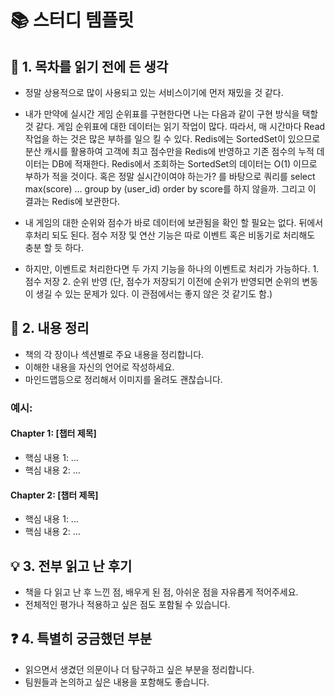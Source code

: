 # 📚 스터디 템플릿

## 📖 1. 목차를 읽기 전에 든 생각
- 정말 상용적으로 많이 사용되고 있는 서비스이기에 먼저 재밌을 것 같다.
- 내가 만약에 실시간 게임 순위표를 구현한다면 나는 다음과 같이 구현 방식을 택할 것 같다. 
게임 순위표에 대한 데이터는 읽기 작업이 많다. 따라서, 매 시간마다 Read 작업을 하는 것은 많은 부하를 일으 킬 수 있다. 
Redis에는 SortedSet이 있으므로 분산 캐시를 활용하여 고객에 최고 점수만을 Redis에 반영하고 기존 점수의 누적 데이터는 DB에 적재한다.
Redis에서 조회하는 SortedSet의 데이터는 O(1) 이므로 부하가 적을 것이다. 혹은 정말 실시간이여야 하는가? 를 바탕으로 쿼리를 select max(score) ... group by (user_id) order by score를 하지 않을까. 그리고 이 결과는 Redis에 보관한다.

- 내 게임의 대한 순위와 점수가 바로 데이터에 보관됨을 확인 할 필요는 없다. 뒤에서 후처리 되도 된다. 점수 저장 및 연산 기능은 따로 이벤트 혹은 비동기로 처리해도 충분 할 듯 하다.
- 하지만, 이벤트로 처리한다면 두 가지 기능을 하나의 이벤트로 처리가 가능하다. 1. 점수 저장 2. 순위 반영 (단, 점수가 저장되기 이전에 순위가 반영되면 순위의 변동이 생길 수 있는 문제가 있다. 이 관점에서는 좋지 않은 것 같기도 함.)

## 📝 2. 내용 정리
- 책의 각 장이나 섹션별로 주요 내용을 정리합니다.
- 이해한 내용을 자신의 언어로 작성하세요.
- 마인드맵등으로 정리해서 이미지를 올려도 괜찮습니다.

### 예시:
#### Chapter 1: [챕터 제목]
- 핵심 내용 1: ...
- 핵심 내용 2: ...

#### Chapter 2: [챕터 제목]
- 핵심 내용 1: ...
- 핵심 내용 2: ...

## 💡 3. 전부 읽고 난 후기
- 책을 다 읽고 난 후 느낀 점, 배우게 된 점, 아쉬운 점을 자유롭게 적어주세요.
- 전체적인 평가나 적용하고 싶은 점도 포함될 수 있습니다.

## ❓ 4. 특별히 궁금했던 부분
- 읽으면서 생겼던 의문이나 더 탐구하고 싶은 부분을 정리합니다.
- 팀원들과 논의하고 싶은 내용을 포함해도 좋습니다.
